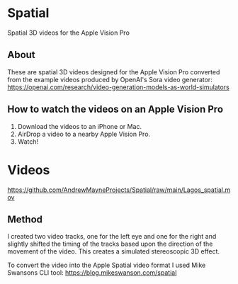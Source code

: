 # Spatial
Spatial 3D videos for the Apple Vision Pro

## About
These are spatial 3D videos designed for the Apple Vision Pro converted from the example videos produced by OpenAI's Sora video generator: https://openai.com/research/video-generation-models-as-world-simulators

## How to watch the videos on an Apple Vision Pro
1. Download the videos to an iPhone or Mac.
2. AirDrop a video to a nearby Apple Vision Pro.
3. Watch!


# Videos
https://github.com/AndrewMayneProjects/Spatial/raw/main/Lagos_spatial.mov


## Method
I created two video tracks, one for the left eye and one for the right and slightly shifted the timing of the tracks based upon the direction of the movement of the video. This creates a simulated stereoscopic 3D effect.

To convert the video into the Apple Spatial video format I used Mike Swansons CLI tool: https://blog.mikeswanson.com/spatial

